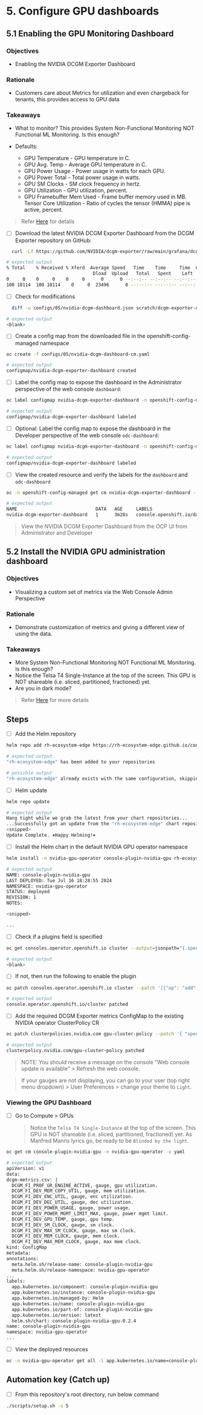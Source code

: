 # 5. Configure GPU dashboards

## 5.1 Enabling the GPU Monitoring Dashboard

### Objectives

- Enabling the NVIDIA DCGM Exporter Dashboard

### Rationale

- Customers care about Metrics for utilization and even chargeback for tenants, this provides access to GPU data

### Takeaways

- What to monitor? This provides System Non-Functional Monitoring NOT Functional ML Monitoring. Is this enough?

- Defaults:

  - GPU Temperature - GPU temperature in C.
  - GPU Avg. Temp - Average GPU temperature in C.
  - GPU Power Usage - Power usage in watts for each GPU.
  - GPU Power Total - Total power usage in watts.
  - GPU SM Clocks - SM clock frequency in hertz.
  - GPU Utilization - GPU utilization, percent.
  - GPU Framebuffer Mem Used - Frame buffer memory used in MB.
    Tensor Core Utilization - Ratio of cycles the tensor (HMMA) pipe is active, percent.

> Refer [Here](https://docs.nvidia.com/datacenter/cloud-native/openshift/latest/enable-gpu-monitoring-dashboard.html) for details

- [ ] Download the latest NVIDIA DCGM Exporter Dashboard from the DCGM Exporter repository on GitHub:

```sh
  curl -Lf https://github.com/NVIDIA/dcgm-exporter/raw/main/grafana/dcgm-exporter-dashboard.json -o scratch/dcgm-exporter-dashboard.json
```

```sh
# expected output
% Total    % Received % Xferd  Average Speed   Time    Time     Time  Current
                                Dload  Upload   Total   Spent    Left  Speed
0     0    0     0    0     0      0      0 --:--:-- --:--:-- --:--:--     0
100 18114  100 18114    0     0  23496      0 --:--:-- --:--:-- --:--:-- 23496
```

- [ ] Check for modifications

```sh
  diff -u configs/05/nvidia-dcgm-dashboard.json scratch/dcgm-exporter-dashboard.json
```

```sh
# expected output
<blank>
```

- [ ] Create a config map from the downloaded file in the openshift-config-managed namespace

```sh
oc create -f configs/05/nvidia-dcgm-dashboard-cm.yaml
```

```sh
# expected output
configmap/nvidia-dcgm-exporter-dashboard created
```

- [ ] Label the config map to expose the dashboard in the Administrator perspective of the web console `dashboard`:

```sh
oc label configmap nvidia-dcgm-exporter-dashboard -n openshift-config-managed "console.openshift.io/dashboard=true"
```

```sh
# expected output
configmap/nvidia-dcgm-exporter-dashboard labeled
```

- [ ] Optional: Label the config map to expose the dashboard in the Developer perspective of the web console `odc-dashboard`:

```sh
oc label configmap nvidia-dcgm-exporter-dashboard -n openshift-config-managed "console.openshift.io/odc-dashboard=true"
```

```sh
# expected output
configmap/nvidia-dcgm-exporter-dashboard labeled
```

- [ ] View the created resource and verify the labels for the `dashboard` and `odc-dashboard`

```sh
oc -n openshift-config-managed get cm nvidia-dcgm-exporter-dashboard --show-labels
```

```sh
# expected output
NAME                             DATA   AGE     LABELS
nvidia-dcgm-exporter-dashboard   1      3m28s   console.openshift.io/dashboard=true,console.openshift.io/odc-dashboard=true
```

> View the NVIDIA DCGM Exporter Dashboard from the OCP UI from Administrator and Developer

## 5.2 Install the NVIDIA GPU administration dashboard

### Objectives

- Visualizing a custom set of metrics via the Web Console Admin Perspective

### Rationale

- Demonstrate customization of metrics and giving a different view of using the data.

### Takeaways

- More System Non-Functional Monitoring NOT Functional ML Monitoring. Is this enough?
- Notice the Telsa T4 Single-Instance at the top of the screen. This GPU is NOT shareable (i.e. sliced, partitioned, fractioned) yet.
- Are you in dark mode?

> Refer [Here](https://docs.openshift.com/container-platform/4.15/observability/monitoring/nvidia-gpu-admin-dashboard.html) for more details

## Steps

- [ ] Add the Helm repository

```sh
helm repo add rh-ecosystem-edge https://rh-ecosystem-edge.github.io/console-plugin-nvidia-gpu
```

```sh
# expected output
"rh-ecosystem-edge" has been added to your repositories

# possible output
"rh-ecosystem-edge" already exists with the same configuration, skipping
```

- [ ] Helm update

```sh
helm repo update
```

```sh
# expected output
Hang tight while we grab the latest from your chart repositories...
...Successfully got an update from the "rh-ecosystem-edge" chart repository
<snipped>
Update Complete. ⎈Happy Helming!⎈
```

- [ ] Install the Helm chart in the default NVIDIA GPU operator namespace

```sh
helm install -n nvidia-gpu-operator console-plugin-nvidia-gpu rh-ecosystem-edge/console-plugin-nvidia-gpu
```

```sh
# expected output
NAME: console-plugin-nvidia-gpu
LAST DEPLOYED: Tue Jul 16 18:28:55 2024
NAMESPACE: nvidia-gpu-operator
STATUS: deployed
REVISION: 1
NOTES:

<snipped>

...
```

- [ ] Check if a plugins field is specified

```sh
oc get consoles.operator.openshift.io cluster --output=jsonpath="{.spec.plugins}"
```

```sh
# expected output
<blank>
```

- [ ] If not, then run the following to enable the plugin

```sh
oc patch consoles.operator.openshift.io cluster --patch '[{"op": "add", "path": "/spec/plugins/-", "value": "console-plugin-nvidia-gpu" }]' --type=json
```

```sh
# expected output
console.operator.openshift.io/cluster patched
```

- [ ] Add the required DCGM Exporter metrics ConfigMap to the existing NVIDIA operator ClusterPolicy CR

```sh
oc patch clusterpolicies.nvidia.com gpu-cluster-policy --patch '{ "spec": { "dcgmExporter": { "config": { "name": "console-plugin-nvidia-gpu" } } } }' --type=merge
```

```sh
# expected output
clusterpolicy.nvidia.com/gpu-cluster-policy patched
```

> NOTE: You should receive a message on the console "Web console update is available" > Refresh the web console.

> If your gauges are not displaying, you can go to your user (top right menu dropdown) > User Preferences > change your theme to `Light`.

### Viewing the GPU Dashboard

- [ ] Go to Compute > GPUs

  > Notice the `Telsa T4 Single-Instance` at the top of the screen. This GPU is NOT shareable (i.e. sliced, partitioned, fractioned) yet. As Manfred Manns lyrics go, be ready to be `Blinded by the light`.

```sh
oc get cm console-plugin-nvidia-gpu -n nvidia-gpu-operator -o yaml
```

```sh
# expected output
apiVersion: v1
data:
dcgm-metrics.csv: |
  DCGM_FI_PROF_GR_ENGINE_ACTIVE, gauge, gpu utilization.
  DCGM_FI_DEV_MEM_COPY_UTIL, gauge, mem utilization.
  DCGM_FI_DEV_ENC_UTIL, gauge, enc utilization.
  DCGM_FI_DEV_DEC_UTIL, gauge, dec utilization.
  DCGM_FI_DEV_POWER_USAGE, gauge, power usage.
  DCGM_FI_DEV_POWER_MGMT_LIMIT_MAX, gauge, power mgmt limit.
  DCGM_FI_DEV_GPU_TEMP, gauge, gpu temp.
  DCGM_FI_DEV_SM_CLOCK, gauge, sm clock.
  DCGM_FI_DEV_MAX_SM_CLOCK, gauge, max sm clock.
  DCGM_FI_DEV_MEM_CLOCK, gauge, mem clock.
  DCGM_FI_DEV_MAX_MEM_CLOCK, gauge, max mem clock.
kind: ConfigMap
metadata:
annotations:
  meta.helm.sh/release-name: console-plugin-nvidia-gpu
  meta.helm.sh/release-namespace: nvidia-gpu-operator
...
labels:
  app.kubernetes.io/component: console-plugin-nvidia-gpu
  app.kubernetes.io/instance: console-plugin-nvidia-gpu
  app.kubernetes.io/managed-by: Helm
  app.kubernetes.io/name: console-plugin-nvidia-gpu
  app.kubernetes.io/part-of: console-plugin-nvidia-gpu
  app.kubernetes.io/version: latest
  helm.sh/chart: console-plugin-nvidia-gpu-0.2.4
name: console-plugin-nvidia-gpu
namespace: nvidia-gpu-operator
...
```

- [ ] View the deployed resources

```sh
oc -n nvidia-gpu-operator get all -l app.kubernetes.io/name=console-plugin-nvidia-gpu
```

## Automation key (Catch up)

- [ ] From this repository's root directory, run below command

```sh
./scripts/setup.sh -s 5
```
